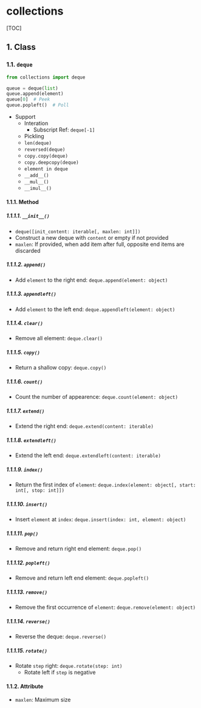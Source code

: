 # collections

[TOC]

## 1. Class

### 1.1. `deque`

```python
from collections import deque

queue = deque(list)
queue.append(element)
queue[0]  # Peek
queue.popleft()  # Poll
```

- Support
    - Interation
        - Subscript Ref: `deque[-1]`
    - Pickling
    - `len(deque)`
    - `reversed(deque)`
    - `copy.copy(deque)`
    - `copy.deepcopy(deque)`
    - `element in deque`
    - `__add__()`
    - `__mul__()`
    - `__imul__()`

#### 1.1.1. Method

##### 1.1.1.1. `__init__()`

- `deque([init_content: iterable[, maxlen: int]])`
- Construct a new deque with `content` or empty if not provided
- `maxlen`: If provided, when add item after full, opposite end items are discarded

##### 1.1.1.2. `append()`

- Add `element` to the right end: `deque.append(element: object)`

##### 1.1.1.3. `appendleft()`

- Add `element` to the left end: `deque.appendleft(element: object)`

##### 1.1.1.4. `clear()`

- Remove all element: `deque.clear()`

##### 1.1.1.5. `copy()`

- Return a shallow copy: `deque.copy()`

##### 1.1.1.6. `count()`

- Count the number of appearence: `deque.count(element: object)`

##### 1.1.1.7. `extend()`

- Extend the right end: `deque.extend(content: iterable)`

##### 1.1.1.8. `extendleft()`

- Extend the left end: `deque.extendleft(content: iterable)`

##### 1.1.1.9. `index()`

- Return the first index of `element`: `deque.index(element: object[, start: int[, stop: int]])`

##### 1.1.1.10. `insert()`

- Insert `element` at `index`: `deque.insert(index: int, element: object)`

##### 1.1.1.11. `pop()`

- Remove and return right end element: `deque.pop()`

##### 1.1.1.12. `popleft()`

- Remove and return left end element: `deque.popleft()`

##### 1.1.1.13. `remove()`

- Remove the first occurrence of `element`: `deque.remove(element: object)`

##### 1.1.1.14. `reverse()`

- Reverse the deque: `deque.reverse()`

##### 1.1.1.15. `rotate()`

- Rotate `step` right: `deque.rotate(step: int)`
    - Rotate left if `step` is negative

#### 1.1.2. Attribute

- `maxlen`: Maximum size
